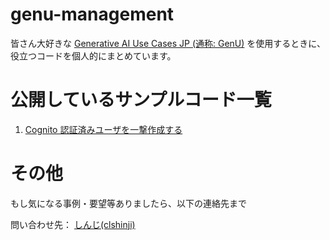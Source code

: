 # genu-management

皆さん大好きな [Generative AI Use Cases JP (通称: GenU)](https://github.com/aws-samples/generative-ai-use-cases-jp) を使用するときに、役立つコードを個人的にまとめています。

# 公開しているサンプルコード一覧
1. [Cognito 認証済みユーザを一撃作成する](cognito_create_users)

# その他
もし気になる事例・要望等ありましたら、以下の連絡先まで

問い合わせ先： [しんじ(clshinji)](clshinji@gmail.com)
